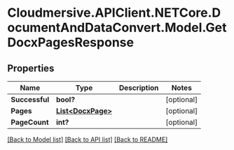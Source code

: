 # Cloudmersive.APIClient.NETCore.DocumentAndDataConvert.Model.GetDocxPagesResponse
## Properties

Name | Type | Description | Notes
------------ | ------------- | ------------- | -------------
**Successful** | **bool?** |  | [optional] 
**Pages** | [**List&lt;DocxPage&gt;**](DocxPage.md) |  | [optional] 
**PageCount** | **int?** |  | [optional] 

[[Back to Model list]](../README.md#documentation-for-models) [[Back to API list]](../README.md#documentation-for-api-endpoints) [[Back to README]](../README.md)

